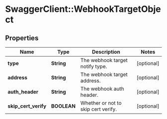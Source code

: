 # SwaggerClient::WebhookTargetObject

## Properties
Name | Type | Description | Notes
------------ | ------------- | ------------- | -------------
**type** | **String** | The webhook target notify type. | [optional] 
**address** | **String** | The webhook target address. | [optional] 
**auth_header** | **String** | The webhook auth header. | [optional] 
**skip_cert_verify** | **BOOLEAN** | Whether or not to skip cert verify. | [optional] 


